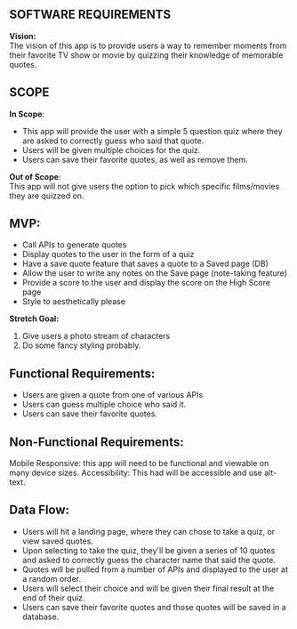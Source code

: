 ## SOFTWARE REQUIREMENTS

**Vision:**  
The vision of this app is to provide users a way to remember moments from their favorite TV show or movie by quizzing their knowledge of memorable quotes. 

## SCOPE  
**In Scope**:  
- This app will provide the user with a simple 5 question quiz where they are asked to correctly guess who said that quote. 
- Users will be given multiple choices for the quiz.
- Users can save their favorite quotes, as well as remove them.

**Out of Scope**:  
This app will not give users the option to pick which specific films/movies they are quizzed on.

## MVP:  
- Call APIs to generate quotes 
- Display quotes to the user in the form of a quiz
- Have a save quote feature that saves a quote to a Saved page (DB)
- Allow the user to write any notes on the Save page (note-taking feature)
- Provide a score to the user and display the score on the High Score page
- Style to aesthetically please


**Stretch Goal:**  
1. Give users a photo stream of characters
2. Do some fancy styling probably. 

## Functional Requirements:
- Users are given a quote from one of various APIs
- Users can guess multiple choice who said it.
- Users can save their favorite quotes.

## Non-Functional Requirements:
Mobile Responsive: this app will need to be functional and viewable on many device sizes.
Accessibility: This had will be accessible and use alt-text.

## Data Flow:
- Users will hit a landing page, where they can chose to take a quiz, or view saved quotes.
- Upon selecting to take the quiz, they'll be given a series of 10 quotes and asked to correctly guess the character name that said the quote. 
- Quotes will be pulled from a number of APIs and displayed to the user at a random order.
- Users will select their choice and will be given their final result at the end of their quiz.
- Users can save their favorite quotes and those quotes will be saved in a database.
